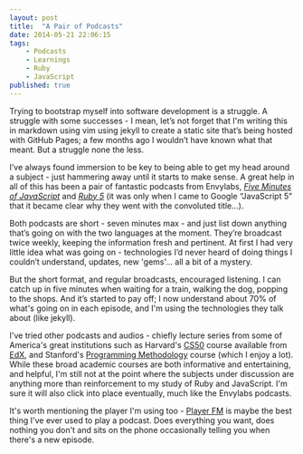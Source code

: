 ```yaml
---
layout: post
title:  "A Pair of Podcasts"
date: 2014-05-21 22:06:15
tags:
    - Podcasts
    - Learnings
    - Ruby
    - JavaScript
published: true
---
```


Trying to bootstrap myself into software development is a struggle. A struggle
with some successes - I mean, let&rsquo;s not forget that I'm writing this in
markdown using vim using jekyll to create a static site that&rsquo;s being
hosted with GitHub Pages; a few months ago I wouldn&rsquo;t have known what that
meant. But a struggle none the less.

I&rsquo;ve always found immersion to be key to being able to get my head around
a subject - just hammering away until it starts to make sense. A great help in
all of this has been a pair of fantastic podcasts from Envylabs, [*Five Minutes
of JavaScript*][5JS] and [*Ruby 5*][Ruby5] (it was only when I came to Google
&ldquo;JavaScript 5&rdquo; that it became clear why they went with the
convoluted title...).

Both podcasts are short - seven minutes max - and just list down anything
that&rsquo;s going on with the two languages at the moment. They&rsquo;re
broadcast twice weekly, keeping the information fresh and pertinent. At first
I had very little idea what was going on - technologies I&rsquo;d never heard of
doing things I couldn&rsquo;t understand, updates, new 'gems'... all a bit of
a mystery.

But the short format, and regular broadcasts, encouraged listening. I can catch
up in five minutes when waiting for a train, walking the dog, popping to the
shops. And it&rsquo;s started to pay off; I now understand about 70% of what's
going on in each episode, and I'm using the technologies they talk about (like
jekyll).

I've tried other podcasts and audios - chiefly lecture series from some of
America's great institutions such as Harvard's [CS50][Harvard] course available
from [EdX][Harvard], and Stanford's [Programming Methodology][Stanford] course
(which I enjoy a lot). While these broad academic courses are both informative
and entertaining, and helpful, I'm still not at the point where the subjects
under discussion are anything more than reinforcement to my study of Ruby and
JavaScript. I'm sure it will also click into place eventually, much like the
Envylabs podcasts.

It's worth mentioning the player I'm using too - [Player FM][PlayerFM] is maybe
the best thing I've ever used to play a podcast. Does everything you want, does
nothing you don't and sits on the phone occasionally telling you when there's
a new episode.

[5JS]: http://five-js.envylabs.com/
[PlayerFM]: https://player.fm/
[Stanford]: http://see.stanford.edu/see/courseinfo.aspx?coll=824a47e1-135f-4508-a5aa-866adcae1111
[Harvard]: https://www.edx.org/course/harvardx/harvardx-cs50x-introduction-computer-1022#.U30fhR_Hk8o
[Ruby5]: http://ruby5.envylabs.com/
